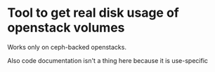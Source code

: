 # Tool to get real disk usage of openstack volumes

Works only on ceph-backed openstacks.

Also code documentation isn't a thing here because it is use-specific

